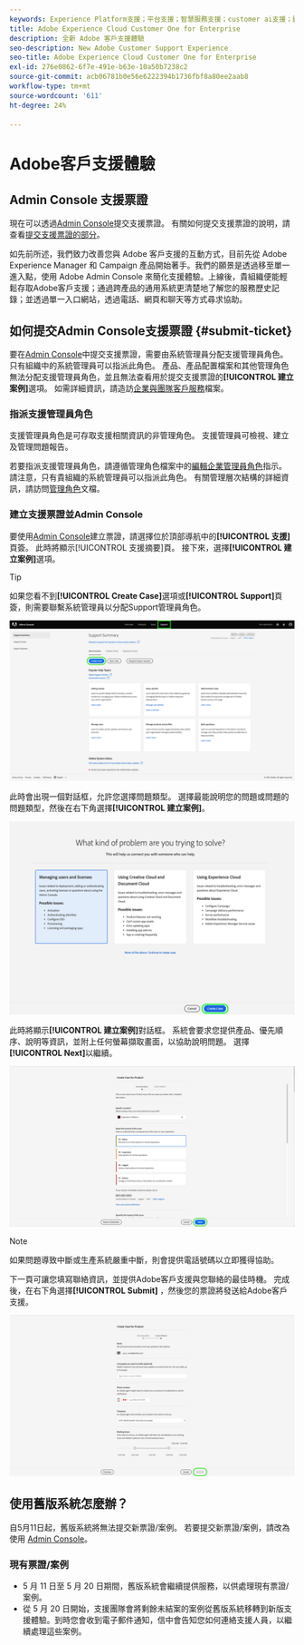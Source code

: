 ```yaml
---
keywords: Experience Platform支援；平台支援；智慧服務支援；customer ai支援；歸因ai支援；rtcdp支援；提交支援票證；客戶支援
title: Adobe Experience Cloud Customer One for Enterprise
description: 全新 Adobe 客戶支援體驗
seo-description: New Adobe Customer Support Experience
seo-title: Adobe Experience Cloud Customer One for Enterprise
exl-id: 276e0862-6f7e-491e-b63e-10a50b7238c2
source-git-commit: acb06781b0e56e6222394b1736fbf8a80ee2aab8
workflow-type: tm+mt
source-wordcount: '611'
ht-degree: 24%

---
```


# Adobe客戶支援體驗

## Admin Console 支援票證

現在可以透過[Admin Console](https://adminconsole.adobe.com/)提交支援票證。 有關如何提交支援票證的說明，請查看[提交支援票證的部分](#submit-ticket)。

如先前所述，我們致力改善您與 Adobe 客戶支援的互動方式，目前先從 Adobe Experience Manager 和 Campaign 產品開始著手。我們的願景是透過移至單一進入點，使用 Adobe Admin Console 來簡化支援體驗。上線後，貴組織便能輕鬆存取Adobe客戶支援；通過跨產品的通用系統更清楚地了解您的服務歷史記錄；並透過單一入口網站，透過電話、網頁和聊天等方式尋求協助。

## 如何提交Admin Console支援票證 {#submit-ticket}

要在[Admin Console](https://adminconsole.adobe.com/)中提交支援票證，需要由系統管理員分配支援管理員角色。 只有組織中的系統管理員可以指派此角色。 產品、產品配置檔案和其他管理角色無法分配支援管理員角色，並且無法查看用於提交支援票證的&#x200B;**[!UICONTROL 建立案例]**&#x200B;選項。 如需詳細資訊，請造訪[企業與團隊客戶服務](https://helpx.adobe.com/tw/enterprise/using/support-and-expert-services.html)檔案。

### 指派支援管理員角色

支援管理員角色是可存取支援相關資訊的非管理角色。 支援管理員可檢視、建立及管理問題報告。

若要指派支援管理員角色，請遵循管理角色檔案中的[編輯企業管理員角色](https://helpx.adobe.com/enterprise/using/admin-roles.html#add-admin-teams)指示。 請注意，只有貴組織的系統管理員可以指派此角色。 有關管理層次結構的詳細資訊，請訪問[管理角色](https://helpx.adobe.com/enterprise/admin-guide.html/enterprise/using/admin-roles.ug.html)文檔。

### 建立支援票證並Admin Console

要使用[Admin Console](https://adminconsole.adobe.com/)建立票證，請選擇位於頂部導航中的&#x200B;**[!UICONTROL 支援]**&#x200B;頁簽。 此時將顯示[!UICONTROL 支援摘要]頁。 接下來，選擇&#x200B;**[!UICONTROL 建立案例]**&#x200B;選項。

>[!TIP]
>
> 如果您看不到&#x200B;**[!UICONTROL Create Case]**&#x200B;選項或&#x200B;**[!UICONTROL Support]**&#x200B;頁簽，則需要聯繫系統管理員以分配Support管理員角色。

![Admin Console支援標籤](./assets/Support.png)

此時會出現一個對話框，允許您選擇問題類型。 選擇最能說明您的問題或問題的問題類型，然後在右下角選擇&#x200B;**[!UICONTROL 建立案例]**。

![選擇問題](./assets/select-case-type.png)

此時將顯示&#x200B;**[!UICONTROL 建立案例]**&#x200B;對話框。 系統會要求您提供產品、優先順序、說明等資訊，並附上任何螢幕擷取畫面，以協助說明問題。 選擇&#x200B;**[!UICONTROL Next]**&#x200B;以繼續。

![建立案例](./assets/create_case.png)

>[!NOTE]
>
> 如果問題導致中斷或生產系統嚴重中斷，則會提供電話號碼以立即獲得協助。

下一頁可讓您填寫聯絡資訊，並提供Adobe客戶支援與您聯絡的最佳時機。 完成後，在右下角選擇&#x200B;**[!UICONTROL Submit]** ，然後您的票證將發送給Adobe客戶支援。

![提交票證](./assets/submit_case.png)

## 使用舊版系統怎麼辦？

自5月11日起，舊版系統將無法提交新票證/案例。  若要提交新票證/案例，請改為使用 [Admin Console](https://adminconsole.adobe.com/)。

### 現有票證/案例

* 5 月 11 日至 5 月 20 日期間，舊版系統會繼續提供服務，以供處理現有票證/案例。
* 從 5 月 20 日開始，支援團隊會將剩餘未結案的案例從舊版系統移轉到新版支援體驗。到時您會收到電子郵件通知，信中會告知您如何連絡支援人員，以繼續處理這些案例。

